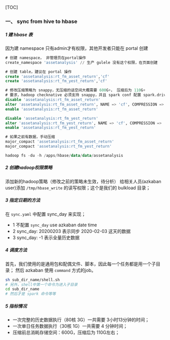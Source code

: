 [TOC]

### 一、 sync from hive to hbase
##### 1 建 hbase 表
因为建 namespace 只有admin才有权限，其他开发者只能在 portal 创建
```sql
# 创建 namespace， 非管理员在portal操作
create_namespace 'assetanalysis' // 生产 gulele 没有这个权限，在页面创建

# 创建 table，建议在 portal 操作
create 'assetanalysis:rt_fm_asset_return','cf'
create 'assetanalysis:rt_fm_yest_return','cf'

# 修改压缩策略为 snappy，无压缩的话空间大概需要 600G+， 压缩后为 110G+
# 要求，hadoop checknative 必须支持 snappy，并且 spark conf 配置 spark.driver.extraLibraryPath 包含 native
disable 'assetanalysis:rt_fm_asset_return'
alter 'assetanalysis:rt_fm_asset_return', NAME => 'cf', COMPRESSION => 'snappy'
enable 'assetanalysis:rt_fm_asset_return'

disable 'assetanalysis:rt_fm_yest_return'
alter 'assetanalysis:rt_fm_yest_return', NAME => 'cf', COMPRESSION => 'snappy'
enable 'assetanalysis:rt_fm_yest_return'

# 如果之前有数据，手动压缩
major_compact 'assetanalysis:rt_fm_asset_return'
major_compact 'assetanalysis:rt_fm_yest_return'

hadoop fs -du -h /apps/hbase/data/data/assetanalysis
```
##### 2 创建hadoop权限策略
添加新的hadoop策略（修改之前的策略未生效，待分析）
给相关人员(azkaban user)添加 `/tmp/hbase_write` 的读写权限；这个是我们的 bulkload 目录；

##### 3 指定日期的方法
在 `sync.yaml` 中配置 sync_day 来实现；
- 1 不配置 `sync_day` use azkaban date time
- 2 sync_day: 20200203 表示同步 2020-02-03 这天的数据
- 3 sync_day: -1 表示全量历史数据

##### 4 调度方法
首先，我们使用的是通用包和配偶文件、脚本，因此每一个任务都是用一个子目录；
然后 azkaban 使用 `command` 方式的job。
```bash
sh sub_dir_name/shell.sh
# 另外，shell中第一个命令为进入子目录
cd sub_dir_name
# 然后才是 spark 命令等等
```

##### 5 指标情况
- 一次完整的历史数据执行（80核 3G）一共需要 3小时13分钟的时间；
- 一次单日任务数据执行（30核 1G）一共需要 4 分钟时间；
- 压缩前总消耗存储空间：600G，压缩后为 110G左右；